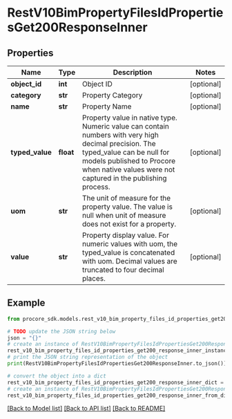 # RestV10BimPropertyFilesIdPropertiesGet200ResponseInner


## Properties

Name | Type | Description | Notes
------------ | ------------- | ------------- | -------------
**object_id** | **int** | Object ID | [optional] 
**category** | **str** | Property Category | [optional] 
**name** | **str** | Property Name | [optional] 
**typed_value** | **float** | Property value in native type. Numeric value can contain numbers with very high decimal precision. The typed_value can be null for models published to Procore when native values were not captured in the publishing process. | [optional] 
**uom** | **str** | The unit of measure for the property value. The value is null when unit of measure does not exist for a property. | [optional] 
**value** | **str** | Property display value. For numeric values with uom, the typed_value is concatenated with uom. Decimal values are truncated to four decimal places. | [optional] 

## Example

```python
from procore_sdk.models.rest_v10_bim_property_files_id_properties_get200_response_inner import RestV10BimPropertyFilesIdPropertiesGet200ResponseInner

# TODO update the JSON string below
json = "{}"
# create an instance of RestV10BimPropertyFilesIdPropertiesGet200ResponseInner from a JSON string
rest_v10_bim_property_files_id_properties_get200_response_inner_instance = RestV10BimPropertyFilesIdPropertiesGet200ResponseInner.from_json(json)
# print the JSON string representation of the object
print(RestV10BimPropertyFilesIdPropertiesGet200ResponseInner.to_json())

# convert the object into a dict
rest_v10_bim_property_files_id_properties_get200_response_inner_dict = rest_v10_bim_property_files_id_properties_get200_response_inner_instance.to_dict()
# create an instance of RestV10BimPropertyFilesIdPropertiesGet200ResponseInner from a dict
rest_v10_bim_property_files_id_properties_get200_response_inner_from_dict = RestV10BimPropertyFilesIdPropertiesGet200ResponseInner.from_dict(rest_v10_bim_property_files_id_properties_get200_response_inner_dict)
```
[[Back to Model list]](../README.md#documentation-for-models) [[Back to API list]](../README.md#documentation-for-api-endpoints) [[Back to README]](../README.md)


